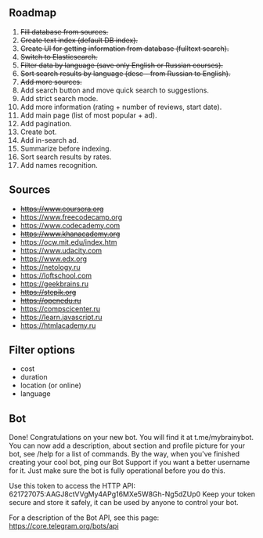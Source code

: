 ## Roadmap

1. <s>Fill database from sources.</s>
2. <s>Create text index (default DB index).</s>
3. <s>Create UI for getting information from database (fulltext search).</s>
4. <s>Switch to Elasticsearch.</s>
5. <s>Filter data by language (save only English or Russian courses).</s>
6. <s>Sort search results by language (desc - from Russian to English).</s>
7. <s>Add more sources.</s>
8. Add search button and move quick search to suggestions. 
9. Add strict search mode.
10. Add more information (rating + number of reviews, start date).
11. Add main page (list of most popular + ad).
12. Add pagination.
13. Create bot.
14. Add in-search ad.
15. Summarize before indexing.
16. Sort search results by rates.
17. Add names recognition.

## Sources
- <s>https://www.coursera.org</s>
- https://www.freecodecamp.org
- https://www.codecademy.com
- <s>https://www.khanacademy.org</s>
- https://ocw.mit.edu/index.htm
- https://www.udacity.com
- https://www.edx.org
- https://netology.ru
- https://loftschool.com
- https://geekbrains.ru
- <s>https://stepik.org</s>
- <s>https://openedu.ru</s>
- https://compscicenter.ru
- https://learn.javascript.ru
- https://htmlacademy.ru


## Filter options
- cost
- duration
- location (or online)
- language

## Bot
Done! Congratulations on your new bot. You will find it at t.me/mybrainybot. You can now add a description, about section and profile picture for your bot, see /help for a list of commands. By the way, when you've finished creating your cool bot, ping our Bot Support if you want a better username for it. Just make sure the bot is fully operational before you do this.

Use this token to access the HTTP API:
621727075:AAGJ8ctVVgMy4APg16MXe5W8Gh-Ng5dZUp0
Keep your token secure and store it safely, it can be used by anyone to control your bot.

For a description of the Bot API, see this page: https://core.telegram.org/bots/api